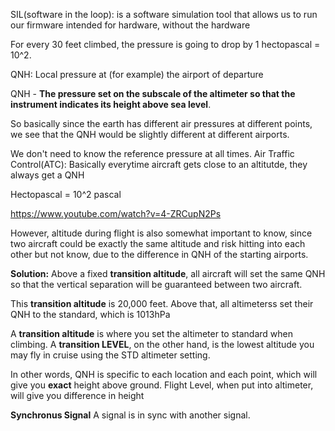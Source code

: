 SIL(software in the loop): is a software simulation tool that allows us to run our firmware intended for hardware, without the hardware

For every 30 feet climbed, the pressure is going to drop by 1 hectopascal = 10^2. 

QNH: Local pressure at (for example) the airport of departure

QNH - **The pressure set on the subscale of the altimeter so that the instrument indicates its height above sea level**.

So basically since the earth has different air pressures at different points, we see that the QNH would be slightly different at different airports.

We don't need to know the reference pressure at all times. 
Air Traffic Control(ATC): Basically everytime aircraft gets close to an altitutde, they always get a QNH

Hectopascal = 10^2 pascal

https://www.youtube.com/watch?v=4-ZRCupN2Ps

However, altitude during flight is also somewhat important to know, since two aircraft could be exactly the same altitude and risk hitting into each other but not know, due to the difference in QNH of the starting airports.

**Solution:** Above a fixed **transition altitude**, all aircraft will set the same QNH so that the vertical separation will be guaranteed between two aircraft.

This **transition altitude** is 20,000 feet. Above that, all altimeterss set their QNH to the standard, which is 1013hPa

A **transition altitude** is where you set the altimeter to standard when climbing. A **transition LEVEL**, on the other hand, is the lowest altitude you may fly in cruise using the STD altimeter setting.

In other words, QNH is specific to each location and each point, which will give you **exact** height above ground. Flight Level, when put into altimeter, will give you difference in height 

**Synchronus Signal**
A signal is in sync with another signal. 